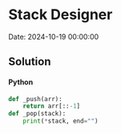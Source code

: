 # Stack Designer

Date: 2024-10-19 00:00:00

## Solution

#### Python
```python
def _push(arr):
    return arr[::-1]   
def _pop(stack):
    print(*stack, end="")
 ```